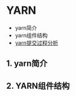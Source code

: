 # YARN

* yarn简介
* yarn组件结构
* [yarn提交过程分析](/basic/hadoop/yarn/yarnti-jiao-guo-cheng-fen-xi.md)

## 1. yarn简介

## 2. YARN组件结构



